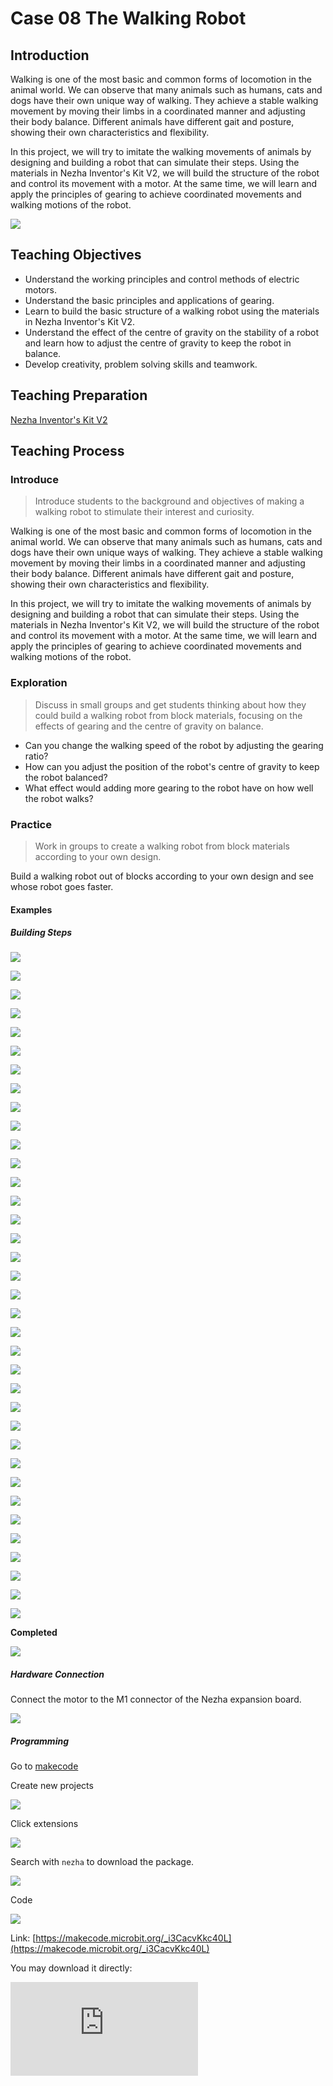 ﻿---
sidebar_position: 9
---

# Case 08 The Walking Robot

## Introduction

Walking is one of the most basic and common forms of locomotion in the animal world. We can observe that many animals such as humans, cats and dogs have their own unique way of walking. They achieve a stable walking movement by moving their limbs in a coordinated manner and adjusting their body balance. Different animals have different gait and posture, showing their own characteristics and flexibility.

In this project, we will try to imitate the walking movements of animals by designing and building a robot that can simulate their steps. Using the materials in Nezha Inventor's Kit V2, we will build the structure of the robot and control its movement with a motor. At the same time, we will learn and apply the principles of gearing to achieve coordinated movements and walking motions of the robot.



![](https://wiki-media-ef.oss-cn-hongkong.aliyuncs.com//images/nezha-inventors-kit-v2-case-08-01.png)

## Teaching Objectives

- Understand the working principles and control methods of electric motors.
- Understand the basic principles and applications of gearing.
- Learn to build the basic structure of a walking robot using the materials in Nezha Inventor's Kit V2.
- Understand the effect of the centre of gravity on the stability of a robot and learn how to adjust the centre of gravity to keep the robot in balance.
- Develop creativity, problem solving skills and teamwork.

## Teaching Preparation

[Nezha Inventor's Kit V2](https://www.elecfreaks.com/nezha-inventor-s-kit-v2-for-micro-bit.html)


## Teaching Process

### Introduce

>Introduce students to the background and objectives of making a walking robot to stimulate their interest and curiosity.

Walking is one of the most basic and common forms of locomotion in the animal world. We can observe that many animals such as humans, cats and dogs have their own unique ways of walking. They achieve a stable walking movement by moving their limbs in a coordinated manner and adjusting their body balance. Different animals have different gait and posture, showing their own characteristics and flexibility.

In this project, we will try to imitate the walking movements of animals by designing and building a robot that can simulate their steps. Using the materials in Nezha Inventor's Kit V2, we will build the structure of the robot and control its movement with a motor. At the same time, we will learn and apply the principles of gearing to achieve coordinated movements and walking motions of the robot.

### Exploration

>Discuss in small groups and get students thinking about how they could build a walking robot from block materials, focusing on the effects of gearing and the centre of gravity on balance.

- Can you change the walking speed of the robot by adjusting the gearing ratio?
- How can you adjust the position of the robot's centre of gravity to keep the robot balanced?
- What effect would adding more gearing to the robot have on how well the robot walks?

### Practice

>Work in groups to create a walking robot from block materials according to your own design.

Build a walking robot out of blocks according to your own design and see whose robot goes faster.



#### Examples 

##### Building Steps

![](https://wiki-media-ef.oss-cn-hongkong.aliyuncs.com//images/nezha-inventors-kit-v2-step-08-01.png)

![](https://wiki-media-ef.oss-cn-hongkong.aliyuncs.com//images/nezha-inventors-kit-v2-step-08-02.png)

![](https://wiki-media-ef.oss-cn-hongkong.aliyuncs.com//images/nezha-inventors-kit-v2-step-08-03.png)

![](https://wiki-media-ef.oss-cn-hongkong.aliyuncs.com//images/nezha-inventors-kit-v2-step-08-04.png)

![](https://wiki-media-ef.oss-cn-hongkong.aliyuncs.com//images/nezha-inventors-kit-v2-step-08-05.png)

![](https://wiki-media-ef.oss-cn-hongkong.aliyuncs.com//images/nezha-inventors-kit-v2-step-08-06.png)

![](https://wiki-media-ef.oss-cn-hongkong.aliyuncs.com//images/nezha-inventors-kit-v2-step-08-07.png)

![](https://wiki-media-ef.oss-cn-hongkong.aliyuncs.com//images/nezha-inventors-kit-v2-step-08-08.png)

![](https://wiki-media-ef.oss-cn-hongkong.aliyuncs.com//images/nezha-inventors-kit-v2-step-08-09.png)

![](https://wiki-media-ef.oss-cn-hongkong.aliyuncs.com//images/nezha-inventors-kit-v2-step-08-10.png)

![](https://wiki-media-ef.oss-cn-hongkong.aliyuncs.com//images/nezha-inventors-kit-v2-step-08-11.png)

![](https://wiki-media-ef.oss-cn-hongkong.aliyuncs.com//images/nezha-inventors-kit-v2-step-08-12.png)

![](https://wiki-media-ef.oss-cn-hongkong.aliyuncs.com//images/nezha-inventors-kit-v2-step-08-13.png)

![](https://wiki-media-ef.oss-cn-hongkong.aliyuncs.com//images/nezha-inventors-kit-v2-step-08-14.png)

![](https://wiki-media-ef.oss-cn-hongkong.aliyuncs.com//images/nezha-inventors-kit-v2-step-08-15.png)

![](https://wiki-media-ef.oss-cn-hongkong.aliyuncs.com//images/nezha-inventors-kit-v2-step-08-16.png)

![](https://wiki-media-ef.oss-cn-hongkong.aliyuncs.com//images/nezha-inventors-kit-v2-step-08-17.png)

![](https://wiki-media-ef.oss-cn-hongkong.aliyuncs.com//images/nezha-inventors-kit-v2-step-08-18.png)

![](https://wiki-media-ef.oss-cn-hongkong.aliyuncs.com//images/nezha-inventors-kit-v2-step-08-19.png)

![](https://wiki-media-ef.oss-cn-hongkong.aliyuncs.com//images/nezha-inventors-kit-v2-step-08-20.png)

![](https://wiki-media-ef.oss-cn-hongkong.aliyuncs.com//images/nezha-inventors-kit-v2-step-08-21.png)

![](https://wiki-media-ef.oss-cn-hongkong.aliyuncs.com//images/nezha-inventors-kit-v2-step-08-22.png)

![](https://wiki-media-ef.oss-cn-hongkong.aliyuncs.com//images/nezha-inventors-kit-v2-step-08-23.png)

![](https://wiki-media-ef.oss-cn-hongkong.aliyuncs.com//images/nezha-inventors-kit-v2-step-08-24.png)

![](https://wiki-media-ef.oss-cn-hongkong.aliyuncs.com//images/nezha-inventors-kit-v2-step-08-25.png)

![](https://wiki-media-ef.oss-cn-hongkong.aliyuncs.com//images/nezha-inventors-kit-v2-step-08-26.png)

![](https://wiki-media-ef.oss-cn-hongkong.aliyuncs.com//images/nezha-inventors-kit-v2-step-08-27.png)

![](https://wiki-media-ef.oss-cn-hongkong.aliyuncs.com//images/nezha-inventors-kit-v2-step-08-28.png)

![](https://wiki-media-ef.oss-cn-hongkong.aliyuncs.com//images/nezha-inventors-kit-v2-step-08-29.png)

![](https://wiki-media-ef.oss-cn-hongkong.aliyuncs.com//images/nezha-inventors-kit-v2-step-08-30.png)

![](https://wiki-media-ef.oss-cn-hongkong.aliyuncs.com//images/nezha-inventors-kit-v2-step-08-31.png)

![](https://wiki-media-ef.oss-cn-hongkong.aliyuncs.com//images/nezha-inventors-kit-v2-step-08-32.png)

![](https://wiki-media-ef.oss-cn-hongkong.aliyuncs.com//images/nezha-inventors-kit-v2-step-08-33.png)

![](https://wiki-media-ef.oss-cn-hongkong.aliyuncs.com//images/nezha-inventors-kit-v2-step-08-34.png)

![](https://wiki-media-ef.oss-cn-hongkong.aliyuncs.com//images/nezha-inventors-kit-v2-step-08-35.png)

![](https://wiki-media-ef.oss-cn-hongkong.aliyuncs.com//images/nezha-inventors-kit-v2-step-08-36.png)

**Completed**

![](https://wiki-media-ef.oss-cn-hongkong.aliyuncs.com//images/nezha-inventors-kit-v2-case-08-01.png)

##### Hardware Connection

Connect the motor to the M1 connector of the Nezha expansion board.

![](https://wiki-media-ef.oss-cn-hongkong.aliyuncs.com//images/nezha-inventors-kit-v2-case-07-02.png)

##### Programming

Go to [makecode](https://makecode.microbit.org/#)

Create new projects

![](https://wiki-media-ef.oss-cn-hongkong.aliyuncs.com//images/nezha-inventors-kit-v2-case-19-03.png)

Click extensions

![](https://wiki-media-ef.oss-cn-hongkong.aliyuncs.com//images/nezha-inventors-kit-v2-case-19-04.png)



Search with `nezha` to download the package. 

![](https://wiki-media-ef.oss-cn-hongkong.aliyuncs.com//images/nezha-inventors-kit-v2-case-19-06.png)

Code

![](https://wiki-media-ef.oss-cn-hongkong.aliyuncs.com//images/nezha-inventors-kit-v2-case-07-07.png)


Link: [https://makecode.microbit.org/_i3CacvKkc40L](https://makecode.microbit.org/_i3CacvKkc40L)

You may download it directly:

<div
    style={{
        position: 'relative',
        paddingBottom: '60%',
        overflow: 'hidden',
    }}
>
    <iframe
        src="https://makecode.microbit.org/_i3CacvKkc40L"
        frameborder="0"
        sandbox="allow-popups allow-forms allow-scripts allow-same-origin"
        style={{
            position: 'absolute',
            width: '100%',
            height: '100%',
        }}
    />
</div>


###Demonstration

>Present in groups and compare the results and effectiveness of each group.

#### Result


Press A on the micro:bit for the robot to walk forward, press B on the micro:bit for the robot to stop walking.

![](https://wiki-media-ef.oss-cn-hongkong.aliyuncs.com//images/nezha-inventors-kit-v2-case-08.gif)

###  Reflection

>Share in groups so that students in each group can share their production process and insights, summarise the problems and solutions they encountered, and evaluate their strengths and weaknesses.

